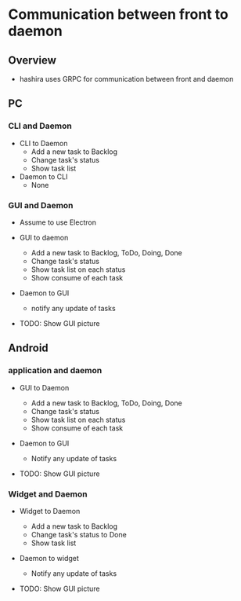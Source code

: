 # Communication between front to daemon

## Overview

- hashira uses GRPC for communication between front and daemon

## PC

### CLI and Daemon

- CLI to Daemon
  - Add a new task to Backlog
  - Change task's status
  - Show task list
- Daemon to CLI
  - None

### GUI and Daemon

- Assume to use Electron
- GUI to daemon
  - Add a new task to Backlog, ToDo, Doing, Done
  - Change task's status
  - Show task list on each status
  - Show consume of each task
- Daemon to GUI
  - notify any update of tasks

- TODO: Show GUI picture

## Android

### application and daemon

- GUI to Daemon
  - Add a new task to Backlog, ToDo, Doing, Done
  - Change task's status
  - Show task list on each status
  - Show consume of each task
- Daemon to GUI
  - Notify any update of tasks

- TODO: Show GUI picture

### Widget and Daemon

- Widget to Daemon
  - Add a new task to Backlog
  - Change task's status to Done
  - Show task list
- Daemon to widget
  - Notify any update of tasks

- TODO: Show GUI picture
